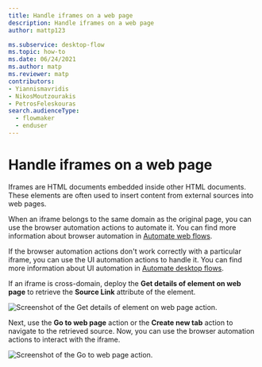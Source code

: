 ```yaml
---
title: Handle iframes on a web page
description: Handle iframes on a web page
author: mattp123

ms.subservice: desktop-flow
ms.topic: how-to
ms.date: 06/24/2021
ms.author: matp
ms.reviewer: matp
contributors:
- Yiannismavridis
- NikosMoutzourakis
- PetrosFeleskouras
search.audienceType: 
  - flowmaker
  - enduser
---
```


# Handle iframes on a web page

Iframes are HTML documents embedded inside other HTML documents. These elements are often used to insert content from external sources into web pages.

When an iframe belongs to the same domain as the original page, you can use the browser automation actions to automate it. You can find more information about browser automation in [Automate web flows](..\automation-web.md).

If the browser automation actions don't work correctly with a particular iframe, you can use the UI automation actions to handle it. You can find more information about UI automation in [Automate desktop flows](..\desktop-automation.md).

If an iframe is cross-domain, deploy the **Get details of element on web page** to retrieve the **Source Link** attribute of the element.

![Screenshot of the Get details of element on web page action.](media/handle-iframes/get-details-element-web=page-action.png)

Next, use the **Go to web page** action or the **Create new tab** action to navigate to the retrieved source. Now, you can use the browser automation actions to interact with the iframe.

![Screenshot of the Go to web page action.](media/handle-iframes/go-web-page-action.png)
